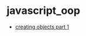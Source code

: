 # javascript_oop

* [creating objects part 1](https://github.com/mr-weber/javascript_oop/tree/creatingObjects)

